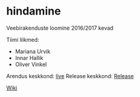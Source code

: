 # hindamine
Veebirakenduste loomine 2016/2017 kevad

Tiimi liikmed:
* Mariana Urvik
* Innar Hallik
* Oliver Vinkel

Arendus keskkond: [live](https://hindamine.herokuapp.com/)
Release keskkond: [Release](https://letseattogether.herokuapp.com/)

[Wiki](https://github.com/IHallik/hindamine/wiki)
